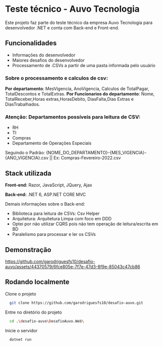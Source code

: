 
# Teste técnico - Auvo Tecnologia

Este projeto faz parte do teste técnico da empresa Auvo Tecnologia para desenvolvedor .NET e conta com Back-end e Front-end.




## Funcionalidades

- Informações do desenvolvedor
- Maiores desafios do desenvolvedor
- Processamento de .CSVs a partir de uma pasta informada pelo usuário

### Sobre o processamento e calculos de csv:
**Por departamento**: MesVigencia, AnoVigencia, Calculos de TotalPagar, TotalDescontos e TotalExtras.
**Por Funcionarios do departamento**: Nome, TotalReceber,Horas extras,HorasDebito, DiasFalta,Dias Extras e DiasTrabalhados.

### Atenção: Departamentos possíveis para leitura de CSV: 
- RH
- TI
- Compras
- Departamento de Operações Especiais

Seguindo o Padrão: {NOME_DO_DEPARTAMENTO}-{MES_VIGENCIA}-{ANO_VIGENCIA}.csv || Ex: Compras-Fevereiro-2022.csv


## Stack utilizada

**Front-end:** Razor, JavaScript, JQuery, Ajax

**Back-end:** .NET 6, ASP.NET CORE MVC

Demais informações sobre o Back-end:
- Biblioteca para leitura de CSVs: Csv Helper
- Arquitetura: Arquitetura Limpa com foco em DDD
- Optei por não utilizar CQRS pois não tem operação de leitura/escrita em BD
- Paralelismo para processar e ler os CSVs
  
## Demonstração
https://github.com/garodriguesfs10/desafio-auvo/assets/44370579/6fce805e-7f7e-47d3-8f9e-85043c47cb86

## Rodando localmente

Clone o projeto

```bash
  git clone https://github.com/garodriguesfs10/desafio-auvo.git
```

Entre no diretório do projeto

```bash
  cd .\desafio-auvo\DesafioAuvo.Web\
```

Inicie o servidor

```bash
  dotnet run 
```




